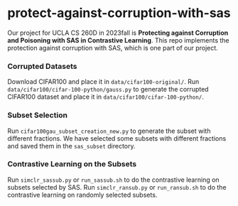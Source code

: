 # protect-against-corruption-with-sas
Our project for UCLA CS 260D in 2023fall is **Protecting against Corruption and Poisoning with SAS
in Contrastive Learning**. This repo implements the protection against corruption with SAS, which is one part of our project.

### Corrupted Datasets
Download CIFAR100 and place it in ```data/cifar100-original/```.
Run ```data/cifar100/cifar-100-python/gauss.py``` to generate the corrupted CIFAR100 dataset and place it in ```data/cifar100/cifar-100-python/```.

### Subset Selection
Run ```cifar100gau_subset_creation_new.py``` to generate the subset with different fractions. We have selected some subsets with different fractions and saved them in the ```sas_subset``` directory.

### Contrastive Learning on the Subsets
Run ```simclr_sassub.py``` or ```run_sassub.sh``` to do the contrastive learning on subsets selected by SAS. Run ```simclr_ransub.py``` or ```run_ransub.sh``` to do the contrastive learning on randomly selected subsets.
